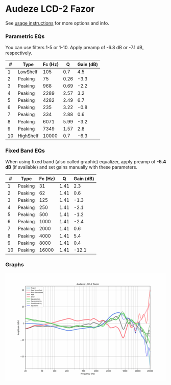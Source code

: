 # Audeze LCD-2 Fazor
See [usage instructions](https://github.com/jaakkopasanen/AutoEq#usage) for more options and info.

### Parametric EQs
You can use filters 1-5 or 1-10. Apply preamp of -6.8 dB or -7.1 dB, respectively.

|   # | Type      |   Fc (Hz) |    Q |   Gain (dB) |
|-----|-----------|-----------|------|-------------|
|   1 | LowShelf  |       105 | 0.7  |         4.5 |
|   2 | Peaking   |        75 | 0.26 |        -3.3 |
|   3 | Peaking   |       968 | 0.69 |        -2.2 |
|   4 | Peaking   |      2289 | 2.57 |         3.2 |
|   5 | Peaking   |      4282 | 2.49 |         6.7 |
|   6 | Peaking   |       235 | 3.22 |        -0.8 |
|   7 | Peaking   |       334 | 2.88 |         0.6 |
|   8 | Peaking   |      6071 | 5.99 |        -3.2 |
|   9 | Peaking   |      7349 | 1.57 |         2.8 |
|  10 | HighShelf |     10000 | 0.7  |        -6.3 |

### Fixed Band EQs
When using fixed band (also called graphic) equalizer, apply preamp of **-5.4 dB** (if available) and set gains manually with these parameters.

|   # | Type    |   Fc (Hz) |    Q |   Gain (dB) |
|-----|---------|-----------|------|-------------|
|   1 | Peaking |        31 | 1.41 |         2.3 |
|   2 | Peaking |        62 | 1.41 |         0.6 |
|   3 | Peaking |       125 | 1.41 |        -1.3 |
|   4 | Peaking |       250 | 1.41 |        -2.1 |
|   5 | Peaking |       500 | 1.41 |        -1.2 |
|   6 | Peaking |      1000 | 1.41 |        -2.4 |
|   7 | Peaking |      2000 | 1.41 |         0.6 |
|   8 | Peaking |      4000 | 1.41 |         5.4 |
|   9 | Peaking |      8000 | 1.41 |         0.4 |
|  10 | Peaking |     16000 | 1.41 |       -12.1 |

### Graphs
![](./Audeze%20LCD-2%20Fazor.png)

